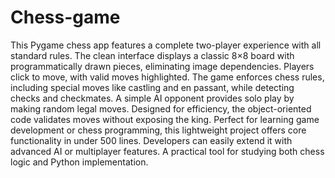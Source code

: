 # Chess-game
 This Pygame chess app features a complete two-player experience with all standard rules. The clean interface displays a classic 8×8 board with programmatically drawn pieces, eliminating image dependencies. Players click to move, with valid moves highlighted. The game enforces chess rules, including special moves like castling and en passant, while detecting checks and checkmates. A simple AI opponent provides solo play by making random legal moves. Designed for efficiency, the object-oriented code validates moves without exposing the king. Perfect for learning game development or chess programming, this lightweight project offers core functionality in under 500 lines. Developers can easily extend it with advanced AI or multiplayer features. A practical tool for studying both chess logic and Python implementation.
